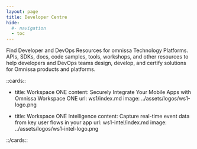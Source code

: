 ```yaml
---
layout: page
title: Developer Centre
hide:
  #- navigation
  - toc
---
```


Find Developer and DevOps Resources for omnissa Technology Platforms. APIs, SDKs, docs, code samples, tools, workshops, and other resources to help developers and DevOps teams design, develop, and certify solutions for Omnissa products and platforms.

::cards::

- title: Workspace ONE
  content: Securely Integrate Your Mobile Apps with Omnissa Workspace ONE
  url: ws1/index.md
  image: ../assets/logos/ws1-logo.png

- title: Workspace ONE Intelligence
  content: Capture real-time event data from key user flows in your app
  url: ws1-intel/index.md
  image: ../assets/logos/ws1-intel-logo.png

::/cards::

